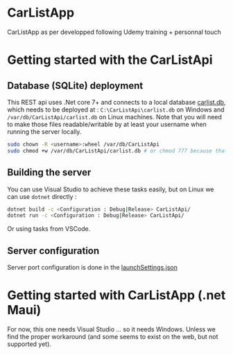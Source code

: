 # CarListApp
CarListApp as per developped following Udemy training + personnal touch

# Getting started with the CarListApi

## Database (SQLite) deployment
This REST api uses .Net core 7+ and connects to a local database [carlist.db](carlist.db), which needs to be deployed at :
`C:\CarListApi\carlist.db` on Windows and `/var/db/CarListApi/carlist.db` on Linux machines.
Note that you will need to make those files readable/writable by at least your username when running the server locally.
```bash
sudo chown -R <username>:wheel /var/db/CarListApi
sudo chmod +w /var/db/CarListApi/carlist.db # or chmod 777 because that's for demonstration purposes!
```

## Building the server
You can use Visual Studio to achieve these tasks easily, but on Linux we can use `dotnet` directly :
```bash
dotnet build -c <Configuration : Debug|Release> CarListApi/
dotnet run -c <Configuration : Debug|Release> CarListApi/
```

Or using tasks from VSCode.

## Server configuration
Server port configuration is done in the [launchSettings.json](CarListApi/Properties/launchSettings.json)

# Getting started with CarListApp (.net Maui)
For now, this one needs Visual Studio ... so it needs Windows.
Unless we find the proper workaround (and some seems to exist on the web, but not supported yet).
